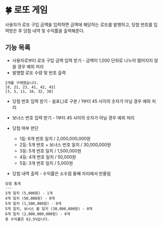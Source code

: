 # 🍀 로또 게임

사용자가 로또 구입 금액을 입력하면 금액에 해당하는 로또를 발행하고,
당첨 번호를 입력받은 후 당첨 내역 및 수익률을 출력해준다.

## 기능 목록

- 사용자로부터 로또 구입 금액 입력 받기 - 금액이 1,000 단위로 나누어 떨어지지 않을 경우 예외 처리
- 발행할 로또 수량 및 번호 출력

```
2개를 구매했습니다.
[8, 21, 23, 41, 42, 43]
[3, 5, 11, 16, 32, 38]
```

- 당첨 번호 입력 받기 - 쉼표(,)로 구분 / 1부터 45 사이의 숫자가 아닐 경우 예외 처리
- 보너스 번호 입력 받기 - 1부터 45 사이의 숫자가 아닐 경우 예외 처리

- 당첨 여부 판단

  - 1등: 6개 번호 일치 / 2,000,000,000원
  - 2등: 5개 번호 + 보너스 번호 일치 / 30,000,000원
  - 3등: 5개 번호 일치 / 1,500,000원
  - 4등: 4개 번호 일치 / 50,000원
  - 5등: 3개 번호 일치 / 5,000원

- 당첨 내역 출력 - 수익률은 소수점 둘째 자리에서 반올림

```
당첨 통계
---
3개 일치 (5,000원) - 1개
4개 일치 (50,000원) - 0개
5개 일치 (1,500,000원) - 0개
5개 일치, 보너스 볼 일치 (30,000,000원) - 0개
6개 일치 (2,000,000,000원) - 0개
총 수익률은 62.5%입니다.
```
